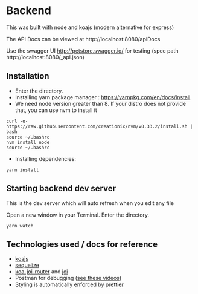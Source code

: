 # Backend

This was built with node and koajs (modern alternative for express)

The API Docs can be viewed at http://localhost:8080/apiDocs

Use the swagger UI http://petstore.swagger.io/ for testing (spec path http://localhost:8080/_api.json)

## Installation

* Enter the directory.
* Installing yarn package manager : https://yarnpkg.com/en/docs/install
* We need node version greater than 8. If your distro does not provide that, you can use nvm to install it

```
curl -o- https://raw.githubusercontent.com/creationix/nvm/v0.33.2/install.sh | bash
source ~/.bashrc
nvm install node
source ~/.bashrc
```

* Installing dependencies:

```
yarn install
```

## Starting backend dev server

This is the dev server which will auto refresh when you edit any file

Open a new window in your Terminal.
Enter the directory.

```
yarn watch
```

## Technologies used / docs for reference

* [koajs](http://koajs.com/)
* [sequelize](http://docs.sequelizejs.com/)
* [koa-joi-router](https://github.com/koajs/joi-router) and [joi](https://github.com/hapijs/joi)
* Postman for debugging ([see these videos](https://www.getpostman.com/support))
* Styling is automatically enforced by [prettier](https://prettier.io/)
